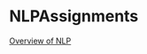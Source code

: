 # NLPAssignments

[Overview of NLP](https://github.com/abala2017/NLPAssignments/blob/main/Overview%20of%20NLP.pdf)
